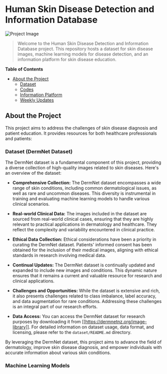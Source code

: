 
# Human Skin Disease Detection and Information Database

![Project Image](project_image.png)


> Welcome to the Human Skin Disease Detection and Information Database project. This repository hosts a dataset for skin disease images, machine learning models for disease detection, and an information platform for skin disease education.

**Table of Contents**

- [About the Project](#about-the-project)
  - [Dataset](#dataset)
  - [Codes](#code)
  - [Information Platform](#information-platform)
  - [Weekly Updates](#wiki)



## About the Project

This project aims to address the challenges of skin disease diagnosis and patient education. It provides resources for both healthcare professionals and patients:

### Dataset (DermNet Dataset)

The DermNet dataset is a fundamental component of this project, providing a diverse collection of high-quality images related to skin diseases. Here's an overview of the dataset:

- **Comprehensive Collection:** The DermNet dataset encompasses a wide range of skin conditions, including common dermatological issues, as well as rare and uncommon diseases. This diversity is instrumental in training and evaluating machine learning models to handle various clinical scenarios.

- **Real-world Clinical Data:** The images included in the dataset are sourced from real-world clinical cases, ensuring that they are highly relevant to practical applications in dermatology and healthcare. They reflect the complexity and variability encountered in clinical practice.

- **Ethical Data Collection:** Ethical considerations have been a priority in curating the DermNet dataset. Patients' informed consent has been obtained for the inclusion of their medical images, aligning with ethical standards in research involving medical data.

- **Continual Updates:** The DermNet dataset is continually updated and expanded to include new images and conditions. This dynamic nature ensures that it remains a current and valuable resource for research and clinical applications.

- **Challenges and Opportunities:** While the dataset is extensive and rich, it also presents challenges related to class imbalance, label accuracy, and data augmentation for rare conditions. Addressing these challenges is an integral part of our research efforts.

- **Data Access:** You can access the DermNet dataset for research purposes by downloading it from [[https://dermnetnz.org/image-library]]. For detailed information on dataset usage, data format, and licensing, please refer to the `dataset/README.md` directory.

By leveraging the DermNet dataset, this project aims to advance the field of dermatology, improve skin disease diagnosis, and empower individuals with accurate information about various skin conditions.



### Machine Learning Models









